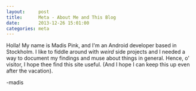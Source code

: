 ```yaml
---
layout:     post
title:      Meta - About Me and This Blog
date:       2013-12-26 15:01:00
categories: meta
---
```


Holla! My name is Madis Pink, and I'm an Android developer based in Stockholm. I like to fiddle around with _weird_ side projects and I needed a way to document my findings and muse about things in general. Hence, o' visitor, I hope thee find this site useful. (And I hope I can keep this up even after the vacation).

-madis
